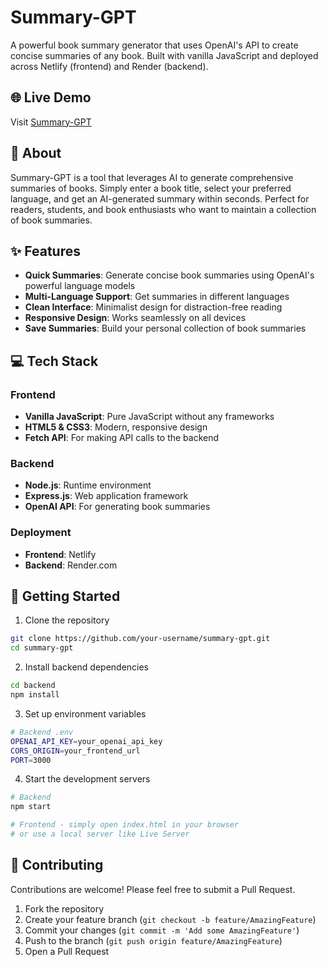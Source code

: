 # Summary-GPT

A powerful book summary generator that uses OpenAI's API to create concise summaries of any book. Built with vanilla JavaScript and deployed across Netlify (frontend) and Render (backend).

## 🌐 Live Demo

Visit [Summary-GPT](https://summary-gpt.netlify.app)

## 📖 About

Summary-GPT is a tool that leverages AI to generate comprehensive summaries of books. Simply enter a book title, select your preferred language, and get an AI-generated summary within seconds. Perfect for readers, students, and book enthusiasts who want to maintain a collection of book summaries.

## ✨ Features

- **Quick Summaries**: Generate concise book summaries using OpenAI's powerful language models
- **Multi-Language Support**: Get summaries in different languages
- **Clean Interface**: Minimalist design for distraction-free reading
- **Responsive Design**: Works seamlessly on all devices
- **Save Summaries**: Build your personal collection of book summaries

## 💻 Tech Stack

### Frontend
- **Vanilla JavaScript**: Pure JavaScript without any frameworks
- **HTML5 & CSS3**: Modern, responsive design
- **Fetch API**: For making API calls to the backend

### Backend
- **Node.js**: Runtime environment
- **Express.js**: Web application framework
- **OpenAI API**: For generating book summaries

### Deployment
- **Frontend**: Netlify
- **Backend**: Render.com

## 🚀 Getting Started

1. Clone the repository
```bash
git clone https://github.com/your-username/summary-gpt.git
cd summary-gpt
```

2. Install backend dependencies
```bash
cd backend
npm install
```

3. Set up environment variables
```bash
# Backend .env
OPENAI_API_KEY=your_openai_api_key
CORS_ORIGIN=your_frontend_url
PORT=3000
```

4. Start the development servers
```bash
# Backend
npm start

# Frontend - simply open index.html in your browser
# or use a local server like Live Server
```




## 🤝 Contributing

Contributions are welcome! Please feel free to submit a Pull Request.

1. Fork the repository
2. Create your feature branch (`git checkout -b feature/AmazingFeature`)
3. Commit your changes (`git commit -m 'Add some AmazingFeature'`)
4. Push to the branch (`git push origin feature/AmazingFeature`)
5. Open a Pull Request
